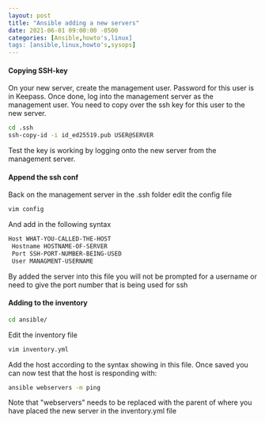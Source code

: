 ```yaml
---
layout: post
title: "Ansible adding a new servers"
date: 2021-06-01 09:00:00 -0500
categories: [Ansible,howto's,linux]
tags: [ansible,linux,howto's,sysops]
---
```


#### Copying SSH-key

On your new server, create the management user. Password for this user is in Keepass.
Once done, log into the management server as the management user. You need to copy over the ssh key for this user to the new server.

```bash
cd .ssh
ssh-copy-id -i id_ed25519.pub USER@SERVER
```

Test the key is working by logging onto the new server from the management server.

#### Append the ssh conf

Back on the management server in the .ssh folder edit the config file

```bash
vim config
```

And add in the following syntax

```bash
Host WHAT-YOU-CALLED-THE-HOST
 Hostname HOSTNAME-OF-SERVER
 Port SSH-PORT-NUMBER-BEING-USED
 User MANAGMENT-USERNAME
```

By added the server into this file you will not be prompted for a username or need to give the port number that is being used for ssh

#### Adding to the inventory

```bash
cd ansible/
```

Edit the inventory file

```bash
vim inventory.yml
```
Add the host according to the syntax showing in this file. Once saved you can now test that the host is responding with:

```bash
ansible webservers -m ping
```

Note that "webservers" needs to be replaced with the parent of where you have placed the new server in the inventory.yml file
